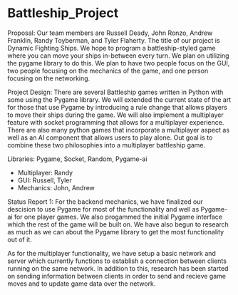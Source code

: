 # Battleship_Project

Proposal:
Our team members are Russell Deady, John Ronzo, Andrew Franklin, Randy Toyberman, and Tyler Flaherty. The title of our project is Dynamic Fighting Ships. We hope to program a battleship-styled game where you can move your ships in-between every turn. We plan on utilizing the pygame library to do this. We plan to  have two people focus on the GUI, two people focusing on the mechanics of the game, and one person focusing on the networking.

Project Design:
There are several Battleship games written in Python with some using the Pygame library. We will extended the current state of the art for those that use Pygame by introducing a rule change that allows players to move their ships during the game. We will also implement a multiplayer feature with socket programming that allows for a multiplayer experience. There are also many python games that incorporate a multiplayer aspect as well as an AI component that allows users to play alone. Out goal is to combine these two philosophies into a multiplayer battleship game. 

Libraries: Pygame, Socket, Random, Pygame-ai

- Multiplayer: Randy
- GUI: Russell, Tyler
- Mechanics: John, Andrew

Status Report 1: For the backend mechanics, we have finalized our descision to use Pygame for most of the functionality and well as Pygame-ai for one player games. We also progammed the initial Pygame interface which the rest of the game will be built on. We have also begun to research as much as we can about the Pygame library to get the most functionality out of it.

As for the multiplayer functionality, we have setup a basic network and server which currently functions to establish a connection between clients running on the same network. In addition to this, research has been started on sending information between clients in order to send and recieve game moves and to update game data over the network.
